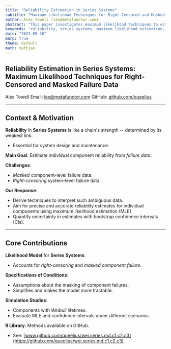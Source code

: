 ```yaml
---
title: "Reliability Estimation in Series Systems"
subtitle: "Maximum Likelihood Techniques for Right-Censored and Masked Failure Data"
author: Alex Towell (lex@metafunctor.com)
abstract: "This paper investigates maximum likelihood techniques to estimate component reliability from masked failure data in series systems. A likelihood model accounts for right-censoring and candidate sets indicative of masked failure causes. Extensive simulation studies assess the accuracy and precision of maximum likelihood estimates under varying sample size, masking probability, and right-censoring time for components with Weibull lifetimes. The studies specifically examine the accuracy and precision of estimates, along with the coverage probability and width of BCa confidence intervals. Despite significant masking and censoring, the maximum likelihood estimator demonstrates good overall performance. The bootstrap yields correctly specified confidence intervals even for small sample sizes. Together, the modeling framework and simulation studies provide rigorous validation of statistical learning from masked reliability data."
keywords: "reliability, series systems, maximum likelihood estimation, right-censoring, masked failure data, Weibull distribution, bootstrap confidence intervals"
date: "2023-09-30"
marp: true
theme: default
math: mathjax
---
```


## Reliability Estimation in Series Systems: Maximum Likelihood Techniques for Right-Censored and Masked Failure Data

Alex Towell
Email: [lex@metafunctor.com](mailto:lex@metafunctor.com)
GitHub: [github.com/queelius](https://github.com/queelius)

---
## Context & Motivation

**Reliability** in **Series Systems** is like a chain's strength -- determined
by its weakest link.

- Essential for system design and maintenance.
 
**Main Goal**: Estimate individual component reliability from *failure data*.

**Challenges**:

- *Masked* component-level failure data.
- *Right-censoring* system-level failure data.

**Our Response**:

- Derive techniques to interpret such ambiguous data.
- Aim for precise and accurate reliability estimates for individual components
  using maximum likelihood estimation (MLE)
- Quantify uncertainty in estimates with bootstrap confidence intervals (CIs).

---
## Core Contributions

**Likelihood Model** for **Series Systems**.

- Accounts for *right-censoring* and *masked component failure*.

**Specifications of Conditions**:

- Assumptions about the masking of component failures.
- Simplifies and makes the model more tractable.

**Simulation Studies**:

- Components with *Weibull* lifetimes.
- Evaluate MLE and confidence intervals under different scenarios.

**R Library**: Methods available on GitHub.

- See: [www.github.com/queelius/wei.series.md.c1.c2.c3](https://github.com/queelius/wei.series.md.c1.c2.c3)
